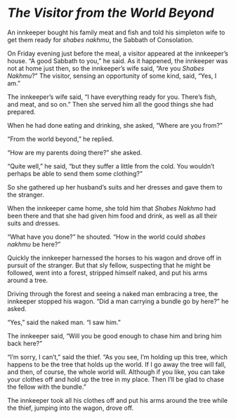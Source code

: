 # ***The Visitor from the World Beyond***



An innkeeper bought his family meat and fish and told his simpleton wife to get them ready for *shabes nakhmu*, the Sabbath of Consolation.

On Friday evening just before the meal, a visitor appeared at the innkeeper’s house. “A good Sabbath to you,” he said. As it happened, the innkeeper was not at home just then, so the innkeeper’s wife said, “Are you *Shabes Nakhmu*?” The visitor, sensing an opportunity of some kind, said, “Yes, I am.”

The innkeeper’s wife said, “I have everything ready for you. There’s fish, and meat, and so on.” Then she served him all the good things she had prepared.

When he had done eating and drinking, she asked, “Where are you from?”

“From the world beyond,” he replied.

“How are my parents doing there?” she asked.

“Quite well,” he said, “but they suffer a little from the cold. You wouldn’t perhaps be able to send them some clothing?”

So she gathered up her husband’s suits and her dresses and gave them to the stranger.

When the innkeeper came home, she told him that *Shabes Nakhmo* had been there and that she had given him food and drink, as well as all their suits and dresses.

“What have you done?” he shouted. “How in the world could *shabes nakhmu* be here?”

Quickly the innkeeper harnessed the horses to his wagon and drove off in pursuit of the stranger. But that sly fellow, suspecting that he might be followed, went into a forest, stripped himself naked, and put his arms around a tree.

Driving through the forest and seeing a naked man embracing a tree, the innkeeper stopped his wagon. “Did a man carrying a bundle go by here?” he asked.

“Yes,” said the naked man. “I saw him.”

The innkeeper said, “Will you be good enough to chase him and bring him back here?”



“I’m sorry, I can’t,” said the thief. “As you see, I’m holding up this tree, which happens to be the tree that holds up the world. If I go away the tree will fall, and then, of course, the whole world will. Although if you like, you can take your clothes off and hold up the tree in my place. Then I’ll be glad to chase the fellow with the bundle.”

The innkeeper took all his clothes off and put his arms around the tree while the thief, jumping into the wagon, drove off.
